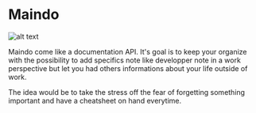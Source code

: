 # Maindo
![alt text](https://wallpapers.wallhaven.cc/wallpapers/full/wallhaven-549271.jpg)

Maindo come like a documentation API. It's goal is to keep your organize with the possibility to add specifics note like developper note in a work perspective but let you had others informations about your life outside of work.

The idea would be to take the stress off the fear of forgetting something important and have a cheatsheet on hand everytime.
